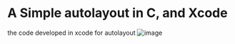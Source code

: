# A Simple autolayout in C, and Xcode
the code developed in xcode for autolayout
![image](https://user-images.githubusercontent.com/60872921/124242168-a6f1f300-db46-11eb-9e8d-6889ddd150e4.png)
